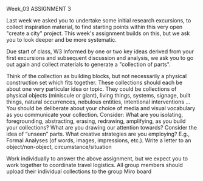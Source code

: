 Week_03
ASSIGNMENT 3

Last week we asked you to undertake some initial research excursions, to collect inspiration material, to find starting points within this very open "create a city" project. This week's assignment builds on this, but we ask you to look deeper and be more systematic.




Due start of class, W3
Informed by one or two key ideas derived from your first excursions and subsequent discussion and analysis, we ask you to go out again and collect materials to generate a "collection of parts".

Think of the collection as building blocks, but not necessarily a physical construction set which fits together. These collections should each be about one very particular idea or topic. They could be collections of physical objects (miniscule or giant), living things, systems, signage, built things, natural occurrences, nebulous entities, intentional interventions ...  You should be deliberate about your choice of media and visual vocabulary as you communicate your collection. Consider: What are you isolating, foregrounding, abstracting, erasing, redrawing, amplifying, as you build your collections? What are you drawing our attention towards? Consider the idea of “unseen” parts. What creative strategies are you employing? E.g., Formal Analyses (of words, images, impressions, etc.). Write a letter to an object/non-object, circumstance/situation

Work individually to answer the above assignment, but we expect you to work together to coordinate travel logistics.
All group members should upload their individual collections to the group Miro board 
